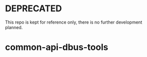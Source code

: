 
# DEPRECATED
This repo is kept for reference only, there is no further development planned.

# common-api-dbus-tools
